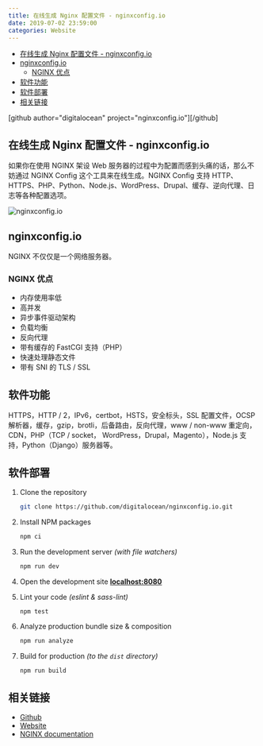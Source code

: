```yaml
---
title: 在线生成 Nginx 配置文件 - nginxconfig.io
date: 2019-07-02 23:59:00
categories: Website
---
```


<!-- more -->

<!-- TOC -->

- [在线生成 Nginx 配置文件 - nginxconfig.io](#在线生成-nginx-配置文件---nginxconfigio)
- [nginxconfig.io](#nginxconfigio)
  - [NGINX 优点](#nginx-优点)
- [软件功能](#软件功能)
- [软件部署](#软件部署)
- [相关链接](#相关链接)

<!-- /TOC -->

[github author="digitalocean" project="nginxconfig.io"][/github]

<a id="markdown-在线生成-nginx-配置文件---nginxconfigio" name="在线生成-nginx-配置文件---nginxconfigio"></a>

## 在线生成 Nginx 配置文件 - nginxconfig.io

如果你在使用 NGINX 架设 Web 服务器的过程中为配置而感到头痛的话，那么不妨通过 NGINX Config 这个工具来在线生成。NGINX Config 支持 HTTP、HTTPS、PHP、Python、Node.js、WordPress、Drupal、缓存、逆向代理、日志等各种配置选项。

![nginxconfig.io](https://pic.ryanjie.cn/2019/07/nginx-config.png)

<a id="markdown-nginxconfigio" name="nginxconfigio"></a>

## nginxconfig.io

NGINX 不仅仅是一个网络服务器。

<a id="markdown-nginx-优点" name="nginx-优点"></a>

### NGINX 优点

- 内存使用率低
- 高并发
- 异步事件驱动架构
- 负载均衡
- 反向代理
- 带有缓存的 FastCGI 支持（PHP）
- 快速处理静态文件
- 带有 SNI 的 TLS / SSL

<a id="markdown-软件功能" name="软件功能"></a>

## 软件功能

HTTPS，HTTP / 2，IPv6，certbot，HSTS，安全标头，SSL 配置文件，OCSP 解析器，缓存，gzip，brotli，后备路由，反向代理，www / non-www 重定向，CDN，PHP（TCP / socket， WordPress，Drupal，Magento），Node.js 支持，Python（Django）服务器等。

<a id="markdown-软件部署" name="软件部署"></a>

## 软件部署

1. Clone the repository

   ```bash
   git clone https://github.com/digitalocean/nginxconfig.io.git
   ```

2. Install NPM packages

   ```bash
   npm ci
   ```

3. Run the development server _(with file watchers)_

   ```bash
   npm run dev
   ```

4. Open the development site **[localhost:8080](http://localhost:8080/)**

5. Lint your code _(eslint & sass-lint)_

   ```bash
   npm test
   ```

6. Analyze production bundle size & composition

   ```bash
   npm run analyze
   ```

7. Build for production _(to the `dist` directory)_

   ```bash
   npm run build
   ```

<a id="markdown-相关链接" name="相关链接"></a>

## 相关链接

- [Github](https://github.com/digitalocean/nginxconfig.io)
- [Website](https://nginxconfig.io)
- [NGINX documentation](http://nginx.org/en/docs/)

